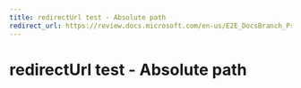 ```yaml
---
title: redirectUrl test - Absolute path
redirect_url: https://review.docs.microsoft.com/en-us/E2E_DocsBranch_Prod/index?branch=mdBuiltContents
---
```



# redirectUrl test - Absolute path
 
